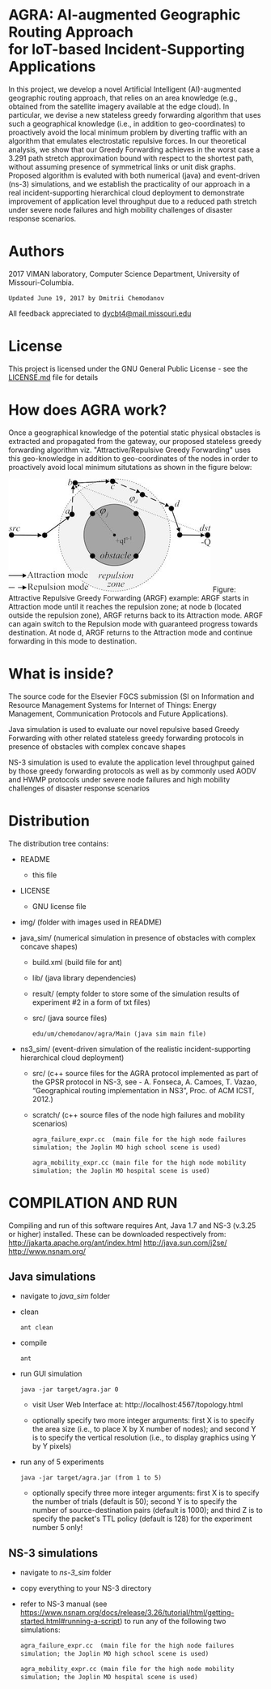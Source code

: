 AGRA: AI-augmented Geographic Routing Approach  
for IoT-based Incident-Supporting Applications  
=================
In this project, we develop a novel Artificial Intelligent (AI)-augmented geographic routing approach, that relies on an area knowledge (e.g., obtained from the satellite imagery available at the edge cloud). In particular, we devise a new stateless greedy forwarding algorithm that uses such a geographical knowledge (i.e., in addition to geo-coordinates) to proactively avoid the local minimum problem by diverting traffic with an algorithm that emulates electrostatic repulsive forces. In our theoretical analysis, we show that our Greedy Forwarding achieves in the worst case a 3.291 path stretch approximation bound with respect to the shortest path, without assuming presence of symmetrical links or unit disk graphs.
Proposed algorithm is evaluted with both numerical (java) and event-driven (ns-3) simulations, and we establish the practicality of our approach in a real incident-supporting hierarchical cloud deployment to demonstrate improvement of application level throughput due to a reduced path stretch under severe node failures and high mobility challenges of disaster response scenarios.

Authors
=================
2017 VIMAN laboratory, Computer Science Department, University of Missouri-Columbia.

```
Updated June 19, 2017 by Dmitrii Chemodanov
```

All feedback appreciated to dycbt4@mail.missouri.edu 

License
=================
This project is licensed under the GNU General Public License - see the [LICENSE.md](LICENSE.md) file for details


How does AGRA work?
==================
Once a geographical knowledge of the potential static physical obstacles is extracted and propagated from the gateway, our proposed stateless greedy forwarding algorithm viz. "Attractive/Repulsive Greedy Forwarding" uses this geo-knowledge in addition to geo-coordinates of the nodes in order to proactively avoid local minimum situtations as shown in the figure below:

![Figure](/img/agra_example.jpg)
Figure: Attractive Repulsive Greedy Forwarding (ARGF) example: ARGF starts in Attraction mode until it reaches the repulsion zone; at node b (located outside the repulsion zone), ARGF returns back to its Attraction mode. ARGF can again switch to the Repulsion mode with guaranteed progress towards destination. At node d, ARGF returns to the Attraction mode and continue forwarding in this mode to destination.

What is inside?
================
The source code for the Elsevier FGCS submission (SI on Information and Resource Management Systems for Internet of Things: Energy Management, Communication Protocols and Future Applications).

Java simulation is used to evaluate our novel repulsive based Greedy Forwarding with other related stateless greedy forwarding protocols in presence of obstacles with complex concave shapes

NS-3 simulation is used to evalute the application level throughput gained by those greedy forwarding protocols as well as by commonly used AODV and HWMP protocols under severe node failures and high mobility challenges of disaster response scenarios

Distribution
================
The distribution tree contains: 

* README

	- this file
    
* LICENSE

	- GNU license file

* img/ (folder with images used in README)
    
* java_sim/ (numerical simulation in presence of obstacles with complex concave shapes)	

    - build.xml (build file for ant)    
    
    - lib/      (java library dependencies)
    
    - result/   (empty folder to store some of the simulation results of experiment #2 in a form of txt files)
    
    - src/      (java source files)
        
        ```
        edu/um/chemodanov/agra/Main (java sim main file)
        ```
        
* ns3_sim/ (event-driven simulation of the realistic incident-supporting hierarchical cloud deployment)    
    
    - src/     (c++ source files for the AGRA protocol implemented as part of the GPSR protocol in NS-3, see - A. Fonseca, A. Camoes, T. Vazao, “Geographical routing implementation in NS3”, Proc. of ACM ICST, 2012.)
    
    - scratch/ (c++ source files of the node high failures and mobility scenarios)
    
        ```
        agra_failure_expr.cc  (main file for the high node failures simulation; the Joplin MO high school scene is used)
        ```
        
        ```
        agra_mobility_expr.cc (main file for the high node mobility simulation; the Joplin MO hospital scene is used)
        ```

COMPILATION AND RUN
============
Compiling and run of this software requires Ant, Java 1.7 and NS-3 (v.3.25 or higher) installed. These can be downloaded respectively from:  
http://jakarta.apache.org/ant/index.html 
http://java.sun.com/j2se/
http://www.nsnam.org/

## Java simulations
* navigate to *java_sim* folder

* clean

    ```
    ant clean 
    ```
    
* compile

    ```
    ant
    ```

* run GUI simulation
    
    ```
    java -jar target/agra.jar 0
    ```
    - visit User Web Interface at: http://localhost:4567/topology.html
    
    - optionally specify two more integer arguments: first X is to specify the area size (i.e., to place X by X number of nodes); and second Y is to specify the vertical resolution (i.e., to display graphics using Y by Y pixels)

* run any of 5 experiments
    
    ```
    java -jar target/agra.jar (from 1 to 5)
    
    ```
    - optionally specify three more integer arguments: first X is to specify the number of trials (default is 50); second Y is to specify the number of source-destination pairs (default is 1000); and third Z is to specify the packet's TTL policy (default is 128) for the experiment number 5 only!
    
## NS-3 simulations
* navigate to *ns-3_sim* folder

* copy everything to your NS-3 directory
    
* refer to NS-3 manual (see https://www.nsnam.org/docs/release/3.26/tutorial/html/getting-started.html#running-a-script) to run any of the following two simulations:
        
    ```
    agra_failure_expr.cc  (main file for the high node failures simulation; the Joplin MO high school scene is used)
    ```
        
    ```
    agra_mobility_expr.cc (main file for the high node mobility simulation; the Joplin MO hospital scene is used)
    ```    